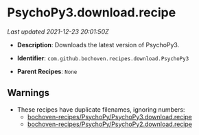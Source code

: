 # PsychoPy3.download.recipe

_Last updated 2021-12-23 20:01:50Z_

- **Description**: Downloads the latest version of PsychoPy3.

- **Identifier**: `com.github.bochoven.recipes.download.PsychoPy3`

- **Parent Recipes**: `None`


## Warnings

- These recipes have duplicate filenames, ignoring numbers:
    - [bochoven-recipes/PsychoPy/PsychoPy3.download.recipe](/autopkg-dupe-tracker/bochoven-recipes/PsychoPy/PsychoPy3.download.recipe)
    - [bochoven-recipes/PsychoPy/PsychoPy2.download.recipe](/autopkg-dupe-tracker/bochoven-recipes/PsychoPy/PsychoPy2.download.recipe)